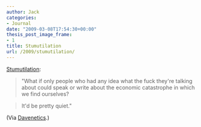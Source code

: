 ```yaml
---
author: Jack
categories:
- Journal
date: "2009-03-08T17:54:30+00:00"
thesis_post_image_frame:
- 1
title: Stumutilation
url: /2009/stumutilation/
---
```


[Stumutilation][1]:

> "What if only people who had any idea what the fuck they're talking about could speak or write about the economic catastrophe in which we find ourselves?
  
>
  
> It'd be pretty quiet."

(Via [Davenetics][2].)

 [1]: http://davenetics.com/2009/03/stumutilation/#comments
 [2]: http://davenetics.com